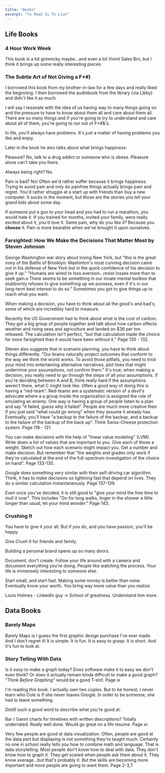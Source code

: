 ```yaml
---
title: "Books"
excerpt: "To Read Is To Live"
---
```


## Life Books
### 4 Hour Work Week
This book is a bit gimmicky maybe...and even a bit Vivint Sales Bro, but I think it brings up some really interesting pieces


### The Subtle Art of Not Giving a F*#)
I borrowed this book from my brother-in-law for a few days and really liked the beginning. I then borrowed the audiobook from the library (via Libby) and didn't like it as much.

I will say I resonate with the idea of us having way to many things going on and the pressure to have to know about them all and care about them all. There are so many things and if you're going to try to understand and care about all of them, you're going to run out of F*#&'s.

In life, you'll always have problems. It's just a matter of having problems you like and enjoy.

Later in the book he also talks about what brings happiness:

Pleasure? No, talk to a drug addict or someone who is obese. Pleasure alone can't take you there.

Always being right? No.

Pain is bad? No! Often we'd rather suffer because it brings happiness. Trying to avoid pain and only do painfree things actually brings pain and regret. You'd rather struggle at a start up with friends than buy a new computer. It sucks in the moment, but those are the stories you tell your grand kids about some day.

If someone put a gun to your head and you had to run a marathon, you would hate it. If you trained for months, invited your family, were really excited about it, you'd love it. Same pain, why do you like it? Because you **choose** it. Pain is more bearable when we've brought it upon ourselves.


### Farsighted: How We Make the Decisions That Matter Most by Steven Johnson

George Washington war story about losing New York, but "this is the great irony of the Battle of Brooklyn: Washinton's most cunning decision came not in his defense of New York but in the quick confidence of his decision to give it up." "Humans are wired to loss aversion...resist losses more than to seek gain.s There seems to be something in our innate mental toolbox that stubbornly refuses to give something up we possess, even if it's in our long-term best interest to do so." Sometimes you got to give things up to reach what you want.



When making a decision, you have to think about all the good's and bad's, some of which are incredibly hard to measure.

Recently the US Government had to think about what is the cost of carbon. They got a big group of people together and talk about how carbon effects weather and rising seas and agriculture and landed on $36 per ton released. The calculation isn't perfect, "but that calculation made the choice far more farsighted than it would have been without it." Page 130 - 132.

Steven also suggests that in scenario planning, you have to think about things differently. "Our brains naturally project outcomes that conform to the way we think the world works. To avoid those pitfalls, you need to trick your mind into entertaining alternative narratives, plot lines that might undermine your assumptions, not confirm them." It's true; when making a decision, you really need to go through the steps of all your assumptions. If you're deciding between A and B, think really hard if the assumptions weren't there, what C might look like. Often a good way of doing this is having a "red-team". Red-teams are a systematic version of a devil's advocate where a a group inside the organization is assigned the role of emulating an enemy. One way is having a group of people listen to a plan and say "it failed, guess why it failed". People are much more creative then if you just said "what could go wrong" when they assume it already has. Eventually, you'll have "a backup to the failure of the backup, and a backup to the failure of the backup of the back up". Think Swiss-Cheese protection system. Page 118 - 121.

You can make decisions with the help of "linear value modeling" (LVM). Write down a list of values that are important to you. Give each of those a weight. Sketch out how each scenario might impact you. Get a number and make decision. But remember that "the weights and grades only work if they're calculated at the end of the full-spectrum investigation of the choice on hand". Page 133-135.

Google does something very similar with their self-driving car algorithm. Think, it has to make decisions so lightning fast that depend on lives. They do a similar calculation instantaneously. Page 137-139.

Even once you've decided, it is still good to "give your mind the free time to mull it over". This includes "Go for long walks, linger in the shower a little longer than usual, let your mind wonder." Page 143.


### Crushing It

You have to give it your all. But if you do, and you have passion, you'll be happy.

Give *Crush It* for friends and family.

Building a personal brand opens up so many doors.

Document, don't create. Follow your life around with a camera and document everything you're doing. People like watching the process. Your life is immensely interesting to someone else.

Start small, and start fast. Making some money is better than none. Eventually know your worth. You bring way more value than you realize.

Louis Holmes - LinkedIn guy -> School of greatness. Understand him more.


## Data Books

### Barely Maps
Barely Maps is I guess the first graphic design purchase I've ever made. And I don't regret it! It is simple. It is fun. It is easy to grasp. It is short. And it's fun to look at.

### Story Telling With Data

Is it *easy* to make a graph today? Does software make it to easy we don't even think? Or does it actually remain kinda difficult to make a good graph? *"Think Before Graphing"* would be a good T-shit. Page ix

I'm reading this book. I actually own two copies. But to be honest, I never learn who Cole is if she never leaves Google. In order to be someone, she had to leave something.

*Distill* such a good word to describe what you're good at.

Bar / Gannt charts for timelines with written descriptions? Totally underrated. Really well done. Would go great on a life resume. Page xi.

Very few people are good at data visualization. Often, people are good at the data part but displaying is not something they're taught much. Certainly no one in school really tells you how to combine math and language. That is data storytelling. Most people don't know how to deal with data. They don't know how to graph it. They get scared when people ask them about it. They know average...but that's probably it. But the skills are becoming more important and more people are going to want them. Page 2-3,7.
